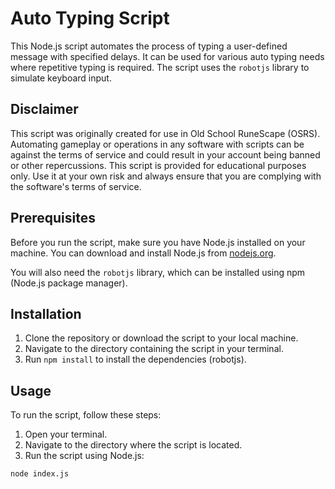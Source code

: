 # Auto Typing Script

This Node.js script automates the process of typing a user-defined message with specified delays. It can be used for various auto typing needs where repetitive typing is required. The script uses the `robotjs` library to simulate keyboard input.

## Disclaimer

This script was originally created for use in Old School RuneScape (OSRS). Automating gameplay or operations in any software with scripts can be against the terms of service and could result in your account being banned or other repercussions. This script is provided for educational purposes only. Use it at your own risk and always ensure that you are complying with the software's terms of service.

## Prerequisites

Before you run the script, make sure you have Node.js installed on your machine. You can download and install Node.js from [nodejs.org](https://nodejs.org/).

You will also need the `robotjs` library, which can be installed using npm (Node.js package manager).

## Installation

1. Clone the repository or download the script to your local machine.
2. Navigate to the directory containing the script in your terminal.
3. Run `npm install` to install the dependencies (robotjs).

## Usage

To run the script, follow these steps:

1. Open your terminal.
2. Navigate to the directory where the script is located.
3. Run the script using Node.js:

```bash
node index.js
